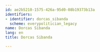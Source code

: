 ```yaml
---
id: ae2b5210-1575-426a-95d0-08b19373b13a
identifiers:
- identifier: dorcas_sibanda
  scheme: everypolitician_legacy
name: Dorcas Sibanda
lang: en
title: Dorcas Sibanda

---
```

